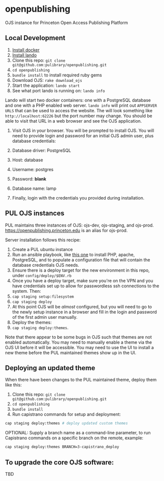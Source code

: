 # openpublishing
OJS instance for Princeton Open Access Publishing Platform

## Local Development
1. [Install docker](https://docs.docker.com/get-docker/)
1. [Install lando](https://docs.lando.dev/basics/installation.html)
1. Clone this repo: `git clone git@github.com:pulibrary/openpublishing.git`
1. `cd openpublishing`
1. `bundle install` to install required ruby gems
1. Download OJS: `rake download_ojs`
1. Start the application: `lando start`
1. See what port lando is running on: `lando info`

  Lando will start two docker containers: one with a PostgreSQL database and one with a PHP enabled web server. `lando info` will print out `APPSERVER URLS` that can be used to access the website. The will look something like `http://localhost:62226` but the port number may change. You should be able to visit that URL in a web browser and see the OJS application.

1. Visit OJS in your browser. You will be prompted to install OJS. You will need to provide login and password for an initial OJS admin user, plus database credentials:
  1. Database driver: PostgreSQL
  1. Host: database
  1. Username: postgres
  1. Password: **blank**
  1. Database name: lamp

1. Finally, login with the credentials you provided during installation.

## PUL OJS instances
PUL maintains three instances of OJS: ojs-dev, ojs-staging, and ojs-prod. <https://openpublishing.princeton.edu> is an alias for ojs-prod.

Server installation follows this recipe:
1. Create a PUL ubuntu instance
2. Run an ansible playbook, like [this one](https://github.com/pulibrary/princeton_ansible/blob/main/playbooks/ojs_production.yml) to install PHP, apache, PostgreSQL, and to populate a configuration file that will contain the database credentials OJS needs.
3. Ensure there is a deploy target for the new environment in this repo, under `config/deploy/$ENV.rb`
4. Once you have a deploy target, make sure you're on the VPN and you have credentials set up to allow for passwordless ssh connections to the system. Then:
  1. `cap staging setup:filesystem`
  2. `cap staging deploy`
5. At this point OJS will be *almost* configured, but you will need to go to the newly setup instance in a browser and fill in the login and password of the first admin user manually.
6. Deploy the themes:
  1. `cap staging deploy:themes`.

  Note that there appear to be some bugs in OJS such that themes are not enabled automatically. You may need to manually enable a theme via the OJS UI before it will be accessible. You may need to use the UI to install a new theme before the PUL maintained themes show up in the UI.

## Deploying an updated theme
When there have been changes to the PUL maintained theme, deploy them like this:

1. Clone this repo: `git clone git@github.com:pulibrary/openpublishing.git`
1. `cd openpublishing`
1. `bundle install`
1. Run capistrano commands for setup and deployment:
  ```bash
  cap staging deploy:themes # deploy updated custom themes
  ```
  OPTIONAL: Supply a branch name as a command-line parameter, to run Capistrano commands on a specific branch on the remote, example:

  ```bash
  cap staging deploy:themes BRANCH=3-capistrano_deploy
  ```

## To upgrade the core OJS software:
TBD
